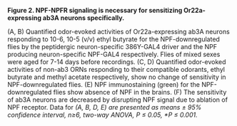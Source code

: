 **Figure 2. NPF-NPFR signaling is necessary for sensitizing Or22a-expressing ab3A neurons specifically.**

(A, B) Quantified odor-evoked activities of Or22a-expressing ab3A neurons responding to 10-6, 10-5 (v/v) ethyl butyrate for the NPF-downregulated flies by the peptidergic neuron-specific 386Y-GAL4 driver and the NPF producing neuron-specific NPF-GAL4 respectively. Flies of mixed sexes were aged for 7-14 days before recordings. (C, D) Quantified odor-evoked activities of non-ab3 ORNs responding to their compatible odorants, ethyl butyrate and methyl acetate respectively, show no change of sensitivity in NPF-downregulated flies. (E) NPF immunostaining (green) for the NPF-downregulated flies show absence of NPF in the brains. (F) The sensitivity of ab3A neurons are decreased by disrupting NPF signal due to ablation of NPF receptor. Data for _(A, B, D, E) are presented as means ± 95% confidence interval, n≥6, two-way ANOVA, P ≤ 0.05, *P ≤ 0.001._